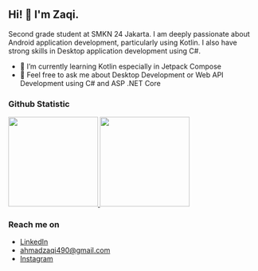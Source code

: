 ## Hi! 👋 I'm Zaqi.

Second grade student at SMKN 24 Jakarta. I am deeply passionate about Android application development, particularly using Kotlin. I also have strong skills in Desktop application development using C#.  

- 🌱 I’m currently learning Kotlin especially in Jetpack Compose
- 💬 Feel free to ask me about Desktop Development or Web API Development using C# and ASP .NET Core

### Github Statistic
<p align="left">
<a href="https://github.com/ztacole">
  <img height="180em" src="https://github-readme-stats-eight-theta.vercel.app/api?username=ztacole&show_icons=true&theme=algolia&include_all_commits=true&count_private=true"/>
  <img height="180em" src="https://github-readme-stats.vercel.app/api/top-langs/?username=ztacole&layout=donut&langs_count=8&theme=algolia"/>
</a>
</p>

### Reach me on
- <a href="https://www.linkedin.com/in/ahmadzaqi">LinkedIn</a>
- ahmadzaqi490@gmail.com
- <a href="https://www.instagram.com/ahmadzaqi._/">Instagram</a>
